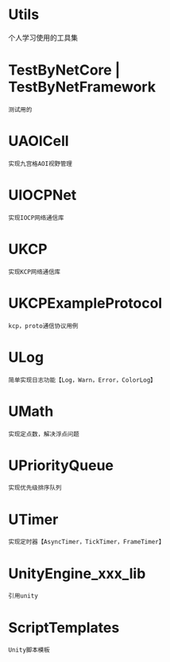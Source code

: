 # Utils
  个人学习使用的工具集


# TestByNetCore | TestByNetFramework
    测试用的

# UAOICell
    实现九宫格AOI视野管理

# UIOCPNet
    实现IOCP网络通信库

# UKCP
    实现KCP网络通信库

# UKCPExampleProtocol
    kcp，proto通信协议用例

# ULog
    简单实现日志功能【Log，Warn，Error，ColorLog】

# UMath
    实现定点数，解决浮点问题

# UPriorityQueue
    实现优先级排序队列

# UTimer
    实现定时器【AsyncTimer，TickTimer，FrameTimer】

# UnityEngine_xxx_lib
    引用unity

# ScriptTemplates
    Unity脚本模板
